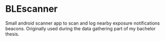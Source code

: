 # BLEscanner
Small android scanner app to scan and log nearby exposure notifications beacons. Originally used during the data gathering part of my bachelor thesis. 
